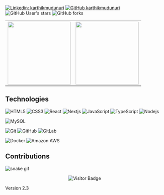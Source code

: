 [![Linkedin: karthikmudunuri](https://img.shields.io/badge/-karthikmudunuri-blue?style=flat-square&logo=Linkedin&logoColor=white&link=https://www.linkedin.com/in/karthikmudunuri/)](https://www.linkedin.com/in/karthikmudunuri/)
[![GitHub karthikmudunuri](https://img.shields.io/github/followers/karthikmudunuri?label=follow&style=social)](https://github.com/karthikmudunuri)
![GitHub User's stars](https://img.shields.io/github/stars/karthikmudunuri)
![GitHub forks](https://img.shields.io/github/forks/karthikmudunuri/eldoraui)

<table cellpadding="0" border="0">
  <tr style="padding: 0">
    <!-- GitHub Stats Card -->  
    <td valign="top"><img height="200" src="https://github-readme-stats.vercel.app/api?username=karthikmudunuri&count_private=true&show_icons=true&theme=tokyonight&hide_border=true&custom_title=My%20GitHub%20Stats"/></td>
    <!-- GitHub Top Language Card -->
    <td valign="top"><img height="200" src="https://github-readme-stats.vercel.app/api/top-langs/?username=karthikmudunuri&langs_count=6&layout=compact&theme=tokyonight&hide_border=true&hide=HTML&custom_title=Top%20Languages"/></td>
  </tr>
</table>

## Technologies


![HTML5](https://img.shields.io/badge/-HTML5-E34F26?style=flat-square&logo=html5&logoColor=white)
![CSS3](https://img.shields.io/badge/-CSS3-1572B6?style=flat-square&logo=css3)
![React](https://img.shields.io/badge/-React-black?style=flat-square&logo=react)
![Nextjs](https://img.shields.io/badge/-Nextjs-black?style=flat-square&logo=Next.js)
![JavaScript](https://img.shields.io/badge/-JavaScript-black?style=flat-square&logo=javascript)
![TypeScript](https://img.shields.io/badge/-TypeScript-black?style=flat-square&logo=typescript)
![Nodejs](https://img.shields.io/badge/-Nodejs-black?style=flat-square&logo=Node.js)

![MySQL](https://img.shields.io/badge/-MySQL-black?style=flat-square&logo=mysql)

![Git](https://img.shields.io/badge/-Git-black?style=flat-square&logo=git)
![GitHub](https://img.shields.io/badge/-GitHub-181717?style=flat-square&logo=github)
![GitLab](https://img.shields.io/badge/-GitLab-FCA121?style=flat-square&logo=gitlab)

![Docker](https://img.shields.io/badge/-Docker-black?style=flat-square&logo=docker)
![Amazon AWS](https://img.shields.io/badge/-Amazon%20AWS-black?style=flat-square&logo=amazonwebservices)


## Contributions

![snake gif](https://github.com/YOUR_USERNAME/YOUR_USERNAME/blob/output/github-contribution-grid-snake.gif)


<div align="center">


![Visitor Badge](https://visitor-badge.laobi.icu/badge?page_id=karthikmudunuri.karthikmudunuri)

</div>

Version 2.3

